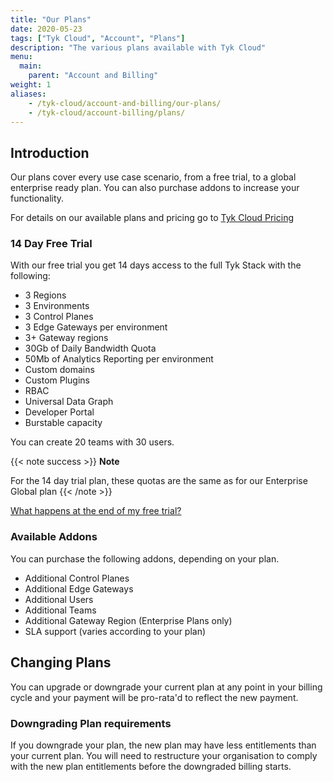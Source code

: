 ```yaml
---
title: "Our Plans"
date: 2020-05-23
tags: ["Tyk Cloud", "Account", "Plans"]
description: "The various plans available with Tyk Cloud"
menu:
  main:
    parent: "Account and Billing"
weight: 1
aliases:
    - /tyk-cloud/account-and-billing/our-plans/
    - /tyk-cloud/account-billing/plans/
---
```



## Introduction

Our plans cover every use case scenario, from a free trial, to a global enterprise ready plan. You can also purchase addons to increase your functionality.

For details on our available plans and pricing go to [Tyk Cloud Pricing](https://tyk.io/price-comparison/)

### 14 Day Free Trial

With our free trial you get 14 days access to the full Tyk Stack with the following:

* 3 Regions
* 3 Environments
* 3 Control Planes
* 3 Edge Gateways per environment
* 3+ Gateway regions
* 30Gb of Daily Bandwidth Quota
* 50Mb of Analytics Reporting per environment
* Custom domains
* Custom Plugins
* RBAC
* Universal Data Graph
* Developer Portal
* Burstable capacity

You can create 20 teams with 30 users.

{{< note success >}}
**Note**
  
For the 14 day trial plan, these quotas are the same as for our Enterprise Global plan
{{< /note >}}

[What happens at the end of my free trial?](/docs/tyk-cloud/account-billing/upgrade-free-trial/)

### Available Addons

You can purchase the following addons, depending on your plan. 

* Additional Control Planes
* Additional Edge Gateways
* Additional Users
* Additional Teams
* Additional Gateway Region (Enterprise Plans only)
* SLA support (varies according to your plan)

## Changing Plans

You can upgrade or downgrade your current plan at any point in your billing cycle and your payment will be pro-rata'd to reflect the new payment.

### Downgrading Plan requirements

If you downgrade your plan, the new plan may have less entitlements than your current plan. You will need to restructure your organisation to comply with the new plan entitlements before the downgraded billing starts.